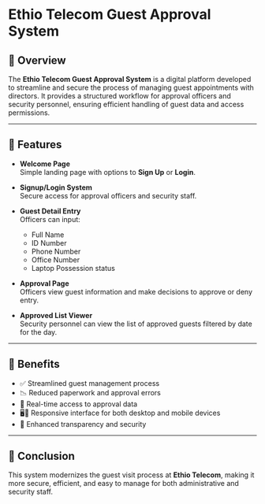 # Ethio Telecom Guest Approval System

## 📘 Overview

The **Ethio Telecom Guest Approval System** is a digital platform developed to streamline and secure the process of managing guest appointments with directors. It provides a structured workflow for approval officers and security personnel, ensuring efficient handling of guest data and access permissions.

---

## 🚀 Features

- **Welcome Page**  
  Simple landing page with options to **Sign Up** or **Login**.

- **Signup/Login System**  
  Secure access for approval officers and security staff.

- **Guest Detail Entry**  
  Officers can input:
  - Full Name  
  - ID Number  
  - Phone Number  
  - Office Number  
  - Laptop Possession status

- **Approval Page**  
  Officers view guest information and make decisions to approve or deny entry.

- **Approved List Viewer**  
  Security personnel can view the list of approved guests filtered by date for the day.

---

## 🎯 Benefits

- ✅ Streamlined guest management process  
- 📉 Reduced paperwork and approval errors  
- 📡 Real-time access to approval data  
- 🖥️📱 Responsive interface for both desktop and mobile devices  
- 🔐 Enhanced transparency and security

---

## 📌 Conclusion

This system modernizes the guest visit process at **Ethio Telecom**, making it more secure, efficient, and easy to manage for both administrative and security staff.

